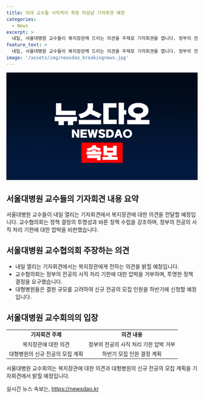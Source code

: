 ```yaml
---
title: 의대 교수들 사직처리 최종 마감날 기자회견 예정
categories:
  - News
excerpt: >
  내일, 서울대병원 교수들이 복지장관께 드리는 의견을 주제로 기자회견을 엽니다. 정부의 전공의 이탈 처리 마감에 대응하여, 서울대병원 교수협의회는 바른 정책과 투명한 결정을 요구합니다. 정부의 내일까지의 사직 처리 기한을 받아들이지 않고, 복귀를 강제하는 것에 대해 반발하며, 병원들은 오는 17일 신규 전공의 모집을 위한 인원을 신청할 예정입니다.
feature_text: >
  내일, 서울대병원 교수들이 복지장관께 드리는 의견을 주제로 기자회견을 엽니다. 정부의 전공의 이탈 처리 마감에 대응하여, 서울대병원 교수협의회는 바른 정책과 투명한 결정을 요구합니다. 정부의 내일까지의 사직 처리 기한을 받아들이지 않고, 복귀를 강제하는 것에 대해 반발하며, 병원들은 오는 17일 신규 전공의 모집을 위한 인원을 신청할 예정입니다.
image: '/assets/img/newsdao_breakingnews.jpg'
---
```


<p><img src="/assets/img/newsdao_breakingnews.jpg" alt="implanttips 속보" /></p>

<h2>서울대병원 교수들의 기자회견 내용 요약</h2>

<p data-ke-size="size16">서울대병원 교수들이 내일 열리는 기자회견에서 복지장관에 대한 의견을 전달할 예정입니다. 교수협의회는 정책 결정의 투명성과 바른 정책 수립을 강조하며, 정부의 전공의 사직 처리 기한에 대한 압박을 비판했습니다.</p>

<h2 data-ke-size="size26">서울대병원 교수협의회 주장하는 의견</h2>

<ul>
    <li>내일 열리는 기자회견에서는 복지장관에게 전하는 의견을 밝힐 예정입니다.</li>
    <li>교수협의회는 정부의 전공의 사직 처리 기한에 대한 압박을 거부하며, 투명한 정책 결정을 요구했습니다.</li>
    <li>대형병원들은 결원 규모를 고려하여 신규 전공의 모집 인원을 하반기에 신청할 예정입니다.</li>
</ul>

<h2 data-ke-size="size26">서울대병원 교수회의의 입장</h2>

<table>
    <tr>
        <td style="text-align: center; height: 17px;"><b>기자회견 주제</b></td>
        <td style="text-align: center; height: 17px;"><b>의견 내용</b></td>
    </tr>
    <tr>
        <td style="text-align: center; height: 17px;">복지장관에 대한 의견</td>
        <td style="text-align: center; height: 17px;">정부의 전공의 사직 처리 기한 압박 거부</td>
    </tr>
    <tr>
        <td style="text-align: center; height: 17px;">대형병원의 신규 전공의 모집 계획</td>
        <td style="text-align: center; height: 17px;">하반기 모집 인원 결정 계획</td>
    </tr>
</table>

<p data-ke-size="size16">서울대병원 교수회의는 복지장관에 대한 의견과 대형병원의 신규 전공의 모집 계획을 기자회견에서 밝힐 예정입니다.</p>
실시간 뉴스 속보는, <a href="https://newsdao.kr" rel="dofollow">https://newsdao.kr</a>



